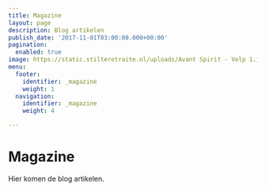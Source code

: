 ```yaml
---
title: Magazine
layout: page
description: Blog artikelen
publish_date: '2017-11-01T03:00:00.000+00:00'
pagination:
  enabled: true
image: https://static.stilteretraite.nl/uploads/Avant Spirit - Velp 1.jpg
menu:
  footer:
    identifier: _magazine
    weight: 1
  navigation:
    identifier: _magazine
    weight: 4

---
```

# Magazine
Hier komen de blog artikelen.